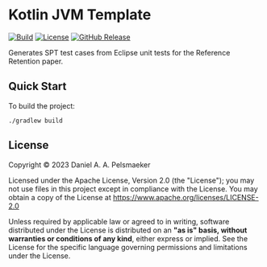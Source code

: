 # Kotlin JVM Template
[![Build](https://github.com/Virtlink/refret-eclipse-testcase-generator/actions/workflows/build.yml/badge.svg)](https://github.com/Virtlink/refret-eclipse-testcase-generator/actions)
[![License](https://img.shields.io/github/license/Virtlink/refret-eclipse-testcase-generator)](https://github.com/Virtlink/refret-eclipse-testcase-generator/blob/main/LICENSE)
[![GitHub Release](https://img.shields.io/github/v/release/Virtlink/myapp)](https://github.com/Virtlink/myapp/releases)

Generates SPT test cases from Eclipse unit tests for the Reference Retention paper.

## Quick Start
To build the project:

```shell
./gradlew build
```



## License
Copyright © 2023 Daniel A. A. Pelsmaeker

Licensed under the Apache License, Version 2.0 (the "License"); you may not use files in this project except in compliance with the License. You may obtain a copy of the License at <https://www.apache.org/licenses/LICENSE-2.0>

Unless required by applicable law or agreed to in writing, software distributed under the License is distributed on an **"as is" basis, without warranties or conditions of any kind**, either express or implied. See the License for the specific language governing permissions and limitations under the License.
